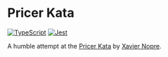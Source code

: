 # Pricer Kata

[![TypeScript](https://img.shields.io/badge/TypeScript-3178C6?logo=typescript&logoColor=white)](https://www.typescriptlang.org/)
[![Jest](https://img.shields.io/badge/Jest-C21325?logo=jest&logoColor=white)](https://jestjs.io/)

A humble attempt at the [Pricer Kata](https://github.com/xnopre/xnopre-katas/blob/master/pricer.md) by [Xavier Nopre](https://github.com/xnopre).
